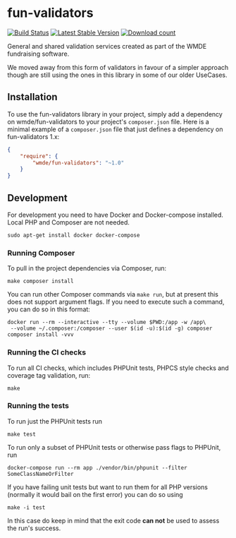# fun-validators

[![Build Status](https://travis-ci.org/wmde/fun-validators.svg?branch=master)](https://travis-ci.org/wmde/fun-validators)
[![Latest Stable Version](https://poser.pugx.org/wmde/fun-validators/version.png)](https://packagist.org/packages/wmde/fun-validators)
[![Download count](https://poser.pugx.org/wmde/fun-validators/d/total.png)](https://packagist.org/packages/wmde/fun-validators)

General and shared validation services created as part of the WMDE fundraising software.

We moved away from this form of validators in favour of a simpler approach though are still
using the ones in this library in some of our older UseCases. 

## Installation

To use the fun-validators library in your project, simply add a dependency on wmde/fun-validators
to your project's `composer.json` file. Here is a minimal example of a `composer.json`
file that just defines a dependency on fun-validators 1.x:

```json
{
    "require": {
        "wmde/fun-validators": "~1.0"
    }
}
```

## Development

For development you need to have Docker and Docker-compose installed. Local PHP and Composer are not needed.

    sudo apt-get install docker docker-compose

### Running Composer

To pull in the project dependencies via Composer, run:

    make composer install

You can run other Composer commands via `make run`, but at present this does not support argument flags.
If you need to execute such a command, you can do so in this format:

    docker run --rm --interactive --tty --volume $PWD:/app -w /app\
     --volume ~/.composer:/composer --user $(id -u):$(id -g) composer composer install -vvv

### Running the CI checks

To run all CI checks, which includes PHPUnit tests, PHPCS style checks and coverage tag validation, run:

    make
    
### Running the tests

To run just the PHPUnit tests run

    make test

To run only a subset of PHPUnit tests or otherwise pass flags to PHPUnit, run

    docker-compose run --rm app ./vendor/bin/phpunit --filter SomeClassNameOrFilter

If you have failing unit tests but want to run them for all PHP versions
(normally it would bail on the first error) you can do so using

    make -i test

In this case do keep in mind that the exit code **can not** be used to assess the run's success.
